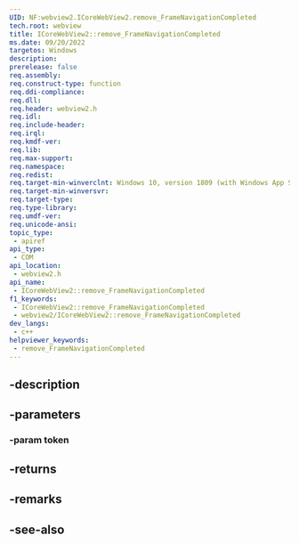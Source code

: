 ```yaml
---
UID: NF:webview2.ICoreWebView2.remove_FrameNavigationCompleted
tech.root: webview
title: ICoreWebView2::remove_FrameNavigationCompleted
ms.date: 09/20/2022
targetos: Windows
description: 
prerelease: false
req.assembly: 
req.construct-type: function
req.ddi-compliance: 
req.dll: 
req.header: webview2.h
req.idl: 
req.include-header: 
req.irql: 
req.kmdf-ver: 
req.lib: 
req.max-support: 
req.namespace: 
req.redist: 
req.target-min-winverclnt: Windows 10, version 1809 (with Windows App SDK 1.1 or later)
req.target-min-winversvr: 
req.target-type: 
req.type-library: 
req.umdf-ver: 
req.unicode-ansi: 
topic_type:
 - apiref
api_type:
 - COM
api_location:
 - webview2.h
api_name:
 - ICoreWebView2::remove_FrameNavigationCompleted
f1_keywords:
 - ICoreWebView2::remove_FrameNavigationCompleted
 - webview2/ICoreWebView2::remove_FrameNavigationCompleted
dev_langs:
 - c++
helpviewer_keywords:
 - remove_FrameNavigationCompleted
---
```


## -description

## -parameters

### -param token

## -returns

## -remarks

## -see-also

